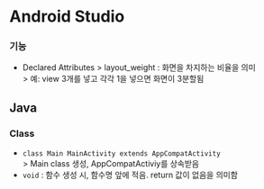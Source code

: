 # Android Studio
### 기능
* Declared Attributes > layout_weight : 화면을 차지하는 비율을 의미
  <br>> 예: view 3개를 넣고 각각 1을 넣으면 화면이 3분할됨

## Java
### Class
* <code>class Main MainActivity extends AppCompatActivity</code>
  <br>> Main class 생성, AppCompatActiviy를 상속받음
* <code>void</code> : 함수 생성 시, 함수명 앞에 적음. return 값이 없음을 의미함
